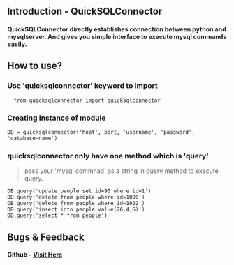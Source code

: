 ## Introduction - QuickSQLConnector
#### QuickSQLConnector directly establishes connection between python and mysqlserver. And gives you simple interface to execute mysql commands easily.
## How to use?

### Use 'quicksqlconnector' keyword to import

```  from quicksqlconnector import quicksqlconnector```

  
### Creating instance of module
```DB = quicksqlconnector('host', port, 'username', 'password', 'database-name')```

  

### quicksqlconnector only have one method which is 'query'

> pass your 'mysql commnad' as a string in query method to execute query.


    DB.query('update people set id=90 where id=1')
    DB.query('delete from people where id=1000')
    DB.query('delete from people where id=1022')
    DB.query('insert into people value(26,4,6)')
    DB.query('select * from people')
    
## Bugs & Feedback
#### Github - [Visit Here](https://github.com/Anas-Dew/QuickSQL)

